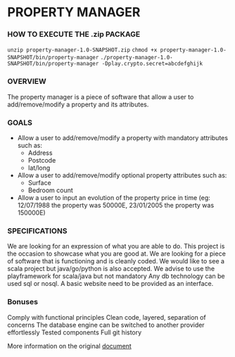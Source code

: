 # PROPERTY MANAGER


### HOW TO EXECUTE THE .zip PACKAGE
`unzip property-manager-1.0-SNAPSHOT.zip`
`chmod +x property-manager-1.0-SNAPSHOT/bin/property-manager`
`./property-manager-1.0-SNAPSHOT/bin/property-manager -Dplay.crypto.secret=abcdefghijk`

### OVERVIEW
The property manager is a piece of software that allow a user to add/remove/modify a property and its attributes.

### GOALS
  - Allow a user to add/remove/modify a property with mandatory attributes such as:
    - Address
    - Postcode
    - lat/long
  - Allow a user to add/remove/modify optional property attributes such as:
    - Surface
    - Bedroom count
  - Allow a user to input an evolution of the property price in time (eg: 12/07/1988 the property was 50000E, 23/01/2005 the property was 150000E)


### SPECIFICATIONS
We are looking for an expression of what you are able to do. This project is the occasion to showcase what you are good at. We are looking for a piece of software that is functioning and is cleanly coded. 
We would like to see a scala project but java/go/python is also accepted.
We advise to use the playframework for scala/java but not mandatory
Any db technology can be used sql or nosql.
A basic website need to be provided as an interface.


### Bonuses
Comply with functional principles
Clean code, layered, separation of concerns
The database engine can be switched to another provider effortlessly 
Tested components
Full git history


More information on the original [document](https://docs.google.com/document/d/1WTHmtP2WtIMl2QNq_9STIJ20vCE4Wvin8FZiCYh65uU/edit#S)
